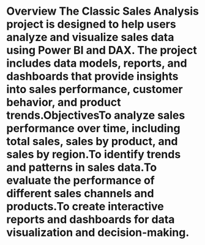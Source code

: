 #   Overview The Classic Sales Analysis project is designed to help users analyze and visualize sales data using Power BI and DAX. The project includes data models, reports, and dashboards that provide insights into sales performance, customer behavior, and product trends.ObjectivesTo analyze sales performance over time, including total sales, sales by product, and sales by region.To identify trends and patterns in sales data.To evaluate the performance of different sales channels and products.To create interactive reports and dashboards for data visualization and decision-making.

